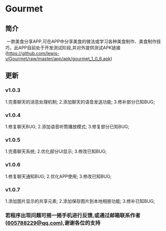 # Gourmet

## 简介
  一款美食分享APP,可在APP中分享美食的做法或学习各种美食制作、美食制作技巧，此APP目前处于开发测试阶段,并对外提供测试APK链接(https://github.com/lewis-v/Gourmet/raw/master/app/apk/gourmet_1_0_6.apk)

## 更新
### v1.0.3
 1.完善聊天的消息处理机制;
 2.添加聊天的语音发送功能;
 3.修补部分已知BUG;
### v1.0.4
 1.修复聊天BUG;
 2.添加语音听筒播放模式;
 3.修复部分已知BUG;
### v1.0.5
 1.完善聊天系统;
 2.优化部分UI显示;
 3.修改已知BUG;
### v1.0.6
 1.修复聊天通知BUG;
 2.优化APP使用;
 3.修改已知BUG;
### v1.0.7
 1.添加图片显示的共享元素;
 2.添加保存图片到本地相册功能;
 3.修补已知BUG;
### 若程序出现问题可摇一摇手机进行反馈,或通过邮箱联系作者(605788229@qq.com),谢谢各位的支持
